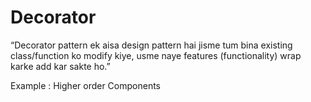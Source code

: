 # Decorator


“Decorator pattern ek aisa design pattern hai jisme tum bina existing class/function ko modify kiye, usme naye features (functionality) wrap karke add kar sakte ho.”

Example : Higher order Components
